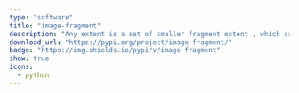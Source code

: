 ```yaml
---
type: "software"
title: "image-fragment"
description: "Any extent is a set of smaller fragment extent , which can be as small as 1 x 1 to the size of the extent given. This library will section the given extent in to specified smaller fragment extent."
download_url: "https://pypi.org/project/image-fragment/"
badge: "https://img.shields.io/pypi/v/image-fragment"
show: true
icons:
  - python
---
```


